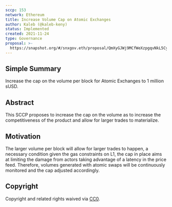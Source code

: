 ```yaml
---
sccp: 153
network: Ethereum
title: Increase Volume Cap on Atomic Exchanges
author: Kaleb (@kaleb-keny)
status: Implemented
created: 2021-11-24
type: Governance
proposal: >-
  https://snapshot.org/#/snxgov.eth/proposal/QmXyGJWj9MCfWeXzpgqvNkL5CyHeuLcBndJVNWxNZcAZqV
---
```


## Simple Summary

<!--"If you can't explain it simply, you don't understand it well enough." Provide a simplified and layman-accessible explanation of the SCCP.-->

Increase the cap on the volume per block for Atomic Exchanges to 1 million sUSD.

## Abstract

<!--A short (~200 word) description of the variable change proposed.-->

This SCCP proposes to increase the cap on the volume as to increase the competitiveness of the product and allow for larger trades to materialize.

## Motivation

<!--The motivation is critical for SCCPs that want to update variables within Synthetix. It should clearly explain why the existing variable is not incentive aligned. SCCP submissions without sufficient motivation may be rejected outright.-->

The larger volume per block will allow for larger trades to happen, a necessary condition given the gas constraints on L1, the cap in place aims at limiting the damage from actors taking advantage of a latency in the price feed. Therefore, volumes generated with atomic swaps will be continuously monitored and the cap adjusted accordingly.

## Copyright

Copyright and related rights waived via [CC0](https://creativecommons.org/publicdomain/zero/1.0/).
